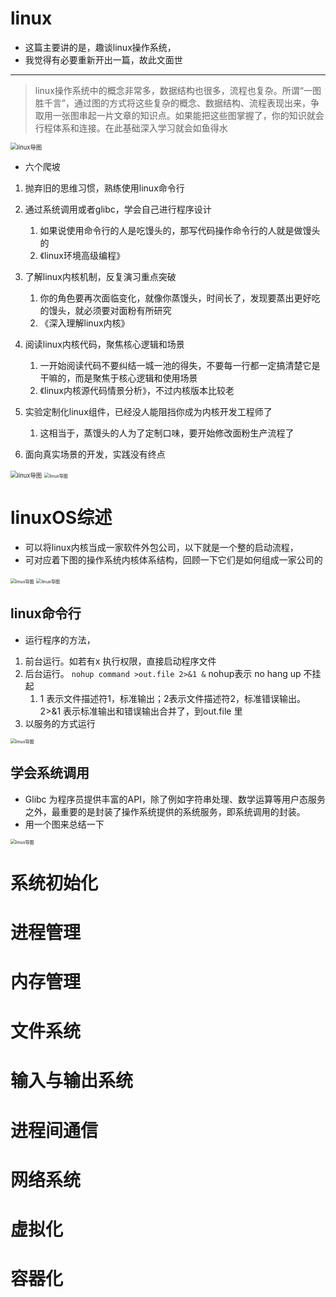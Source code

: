 # linux

- 这篇主要讲的是，趣谈linux操作系统，
- 我觉得有必要重新开出一篇，故此文面世

---

> linux操作系统中的概念非常多，数据结构也很多，流程也复杂。所谓“一图胜千言”，通过图的方式将这些复杂的概念、数据结构、流程表现出来，争取用一张图串起一片文章的知识点。如果能把这些图掌握了，你的知识就会行程体系和连接。在此基础深入学习就会如鱼得水

<img src="./images/linux_os_daoyan.jpg" alt="linux导图" style="zoom:67%;" />

- 六个爬坡

1. 抛弃旧的思维习惯，熟练使用linux命令行
2. 通过系统调用或者glibc，学会自己进行程序设计
   1. 如果说使用命令行的人是吃馒头的，那写代码操作命令行的人就是做馒头的
   2. 《linux环境高级编程》

3. 了解linux内核机制，反复演习重点突破
   1. 你的角色要再次面临变化，就像你蒸馒头，时间长了，发现要蒸出更好吃的馒头，就必须要对面粉有所研究
   2. 《深入理解linux内核》
4. 阅读linux内核代码，聚焦核心逻辑和场景
   1. 一开始阅读代码不要纠结一城一池的得失，不要每一行都一定搞清楚它是干嘛的，而是聚焦于核心逻辑和使用场景
   2. 《linux内核源代码情景分析》，不过内核版本比较老
5. 实验定制化linux组件，已经没人能阻挡你成为内核开发工程师了
   1. 这相当于，蒸馒头的人为了定制口味，要开始修改面粉生产流程了
6. 面向真实场景的开发，实践没有终点

<img src="./images/linux_os_kernel.jpg" alt="linux导图" style="zoom:67%;" />

<img src="./images/linux_os_luxiantu.jpg" alt="linux导图" style="zoom: 50%;" />

# linuxOS综述

- 可以将linux内核当成一家软件外包公司，以下就是一个整的启动流程，
- 可对应着下图的操作系统内核体系结构，回顾一下它们是如何组成一家公司的

<img src="./images/linux_os_zs_waibao.jpg" alt="linux导图" style="zoom: 50%;" />

<img src="./images/linux_os_zs_zongjie.jpg" alt="linux导图" style="zoom: 50%;" />

## linux命令行

- 运行程序的方法，

1. 前台运行。如若有x 执行权限，直接启动程序文件
2. 后台运行。 `nohup command >out.file 2>&1 &`  nohup表示 no hang up 不挂起
   1. 1 表示文件描述符1，标准输出；2表示文件描述符2，标准错误输出。2>&1 表示标准输出和错误输出合并了，到out.file 里
3. 以服务的方式运行

<img src="./images/linux_os_zs_commond_jichu.jpg" alt="linux导图" style="zoom: 50%;" />

## 学会系统调用

- Glibc 为程序员提供丰富的API，除了例如字符串处理、数学运算等用户态服务之外，最重要的是封装了操作系统提供的系统服务，即系统调用的封装。
- 用一个图来总结一下

<img src="./images/linux_os_zs_xtdy.jpg" alt="linux导图" style="zoom: 50%;" />





































# 系统初始化



# 进程管理

# 内存管理

# 文件系统

# 输入与输出系统

# 进程间通信

# 网络系统

# 虚拟化

# 容器化

